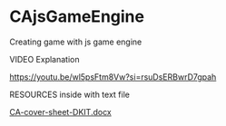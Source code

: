 # CAjsGameEngine
 Creating game with js game engine 


 VIDEO Explanation

 https://youtu.be/wl5psFtm8Vw?si=rsuDsERBwrD7gpah


RESOURCES 
inside with text file 

[CA-cover-sheet-DKIT.docx](https://github.com/Smartisek/CAjsGameEngine/files/13697593/CA-cover-sheet-DKIT.docx)
